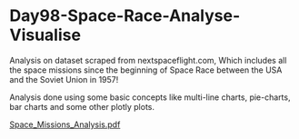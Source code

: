 # Day98-Space-Race-Analyse-Visualise
Analysis on dataset scraped from nextspaceflight.com, Which includes all the space missions since the beginning of Space Race between the USA and the Soviet Union in 1957!

Analysis done using some basic concepts like multi-line charts, pie-charts, bar charts and some other plotly plots.

[Space_Missions_Analysis.pdf](https://github.com/batgit39/Day98-Space-Race-Analyse-Visualise/files/11837895/Space_Missions_Analysis.pdf)
